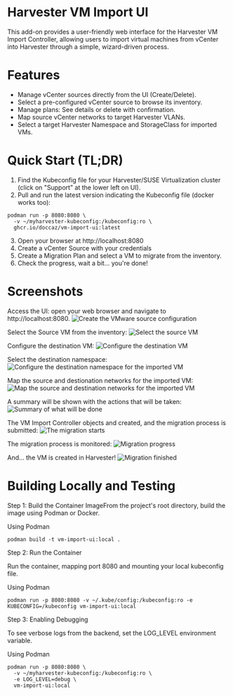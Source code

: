 # Harvester VM Import UI

This add-on provides a user-friendly web interface for the Harvester VM Import Controller, allowing users to import virtual machines from vCenter into Harvester through a simple, wizard-driven process.

# Features
* Manage vCenter sources directly from the UI (Create/Delete).
* Select a pre-configured vCenter source to browse its inventory.
* Manage plans: See details or delete with confirmation.
* Map source vCenter networks to target Harvester VLANs.
* Select a target Harvester Namespace and StorageClass for imported VMs.


# Quick Start (TL;DR)

1. Find the Kubeconfig file for your Harvester/SUSE Virtualization cluster (click on "Support" at the lower left on UI).
2. Pull and run the latest version indicating the Kubeconfig file (docker works too):
```
podman run -p 8080:8080 \
  -v ~/myharvester-kubeconfig:/kubeconfig:ro \
  ghcr.io/doccaz/vm-import-ui:latest
```
3. Open your browser at http://localhost:8080
4. Create a vCenter Source with your credentials
5. Create a Migration Plan and select a VM to migrate from the inventory.
6. Check the progress, wait a bit... you're done!

# Screenshots

Access the UI: open your web browser and navigate to http://localhost:8080.
![Create the VMware source configuration](screenshots/1-create-source.png)

Select the Source VM from the inventory:
![Select the source VM](screenshots/2-select-vm.png)

Configure the destination VM:
![Configure the destination VM](screenshots/3-config-vms.png)

Select the destination namespace:
![Configure the destination namespace for the imported VM](screenshots/3-config-vm.png)

Map the source and destionation networks for the imported VM:
![Map the source and destination networks for the imported VM](screenshots/4-map-vlans.png)

A summary will be shown with the actions that will be taken:
![Summary of what will be done](screenshots/5-summary.png)

The VM Import Controller objects and created, and the migration process is submitted:
![The migration starts](screenshots/6-migration-start.png)

The migration process is monitored:
![Migration progress](screenshots/7-migration-progress.png)

And... the VM is created in Harvester!
![Migration finished](screenshots/8-migration-finished.png)


# Building Locally and Testing

Step 1: Build the Container ImageFrom the project's root directory, build the image using Podman or Docker.

Using Podman
```
podman build -t vm-import-ui:local .
```

Step 2: Run the Container

Run the container, mapping port 8080 and mounting your local kubeconfig file.

Using Podman
```
podman run -p 8080:8080 -v ~/.kube/config:/kubeconfig:ro -e KUBECONFIG=/kubeconfig vm-import-ui:local
```

Step 3: Enabling Debugging

To see verbose logs from the backend, set the LOG_LEVEL environment variable.

Using Podman
```
podman run -p 8080:8080 \
  -v ~/myharvester-kubeconfig:/kubeconfig:ro \
  -e LOG_LEVEL=debug \
  vm-import-ui:local
```


